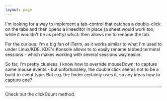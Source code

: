 ```yaml
---
layout: page
---
```


I'm looking for a way to implement a tab-control that catches a double-click on the tabs and then opens a lineeditor in place (a sheet would work too, while it wouldn't be as pretty) which then
allows me to rename the tab.

For the curious: I'm a big fan of iTerm, as it works similar to what I'm used to under Linux/KDE. KDE's Konsole allows to to easily rename tabbed terminal sessions - which makes working with several sessions way easier.

So far, I'm pretty clueless. I know how to override mouseDown: to capture some mouse events - but unfortunately, the double click seems not to be a build-in event type. But e.g. the finder certainly uses it, so any ideas how to capture one?

----
Check out the     clickCount method.
